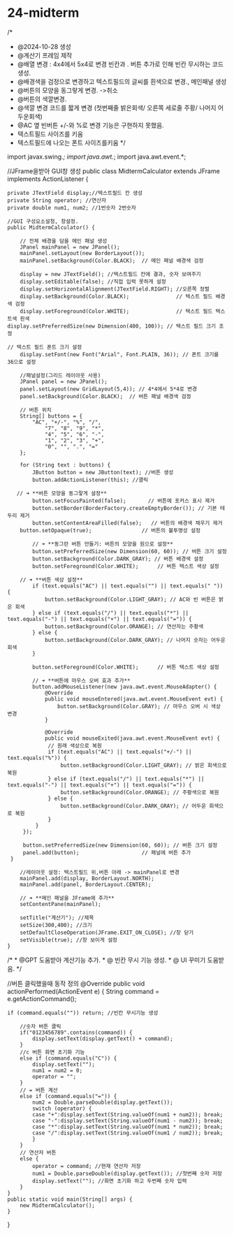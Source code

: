 # 24-midterm
/*
 * @2024-10-28 생성
 * @계산기 프레임 제작
 * @배열 변경 : 4x4에서 5x4로 변경 빈칸과 . 버튼 추가로 인해 빈칸 무시하는 코드 생성.
 * @배경색을 검정으로 변경하고 텍스트필드의 글씨를 흰색으로 변경., 메인패널 생성
 * @버튼의 모양을 동그랗게 변경. ->취소
 * @버튼의 색깔변경.
 * @색깔 변경 코드를 짧게 변경 (첫번째줄 밝은회색/ 오른쪽 세로줄 주황/ 나머지 어두운회색)
 * @AC 옆 빈버튼 +/-와 %로 변경 기능은 구현하지 못했음.
 * 텍스트필드 사이즈를 키움
 * 텍스트필드에 나오는 폰트 사이즈를키움
 */

import javax.swing.*;
import java.awt.*;
import java.awt.event.*;

//JFrame을받아 GUI창 생성
public class MidtermCalculator extends JFrame implements ActionListener {
	
    private JTextField display;//텍스트필드 칸 생성
    private String operator; //연산자
    private double num1, num2; //1번숫자 2번숫자
    
    //GUI 구성요소설청, 창설정.
    public MidtermCalculator() {

    	// 전체 배경을 담을 메인 패널 생성
        JPanel mainPanel = new JPanel();
        mainPanel.setLayout(new BorderLayout());
        mainPanel.setBackground(Color.BLACK);  // 메인 패널 배경색 검정
	
    	display = new JTextField(); //텍스트필드 칸에 결과, 숫자 보여주기
    	display.setEditable(false); //직접 입력 못하게 설정
    	display.setHorizontalAlignment(JTextField.RIGHT); //오른쪽 정렬 
    	display.setBackground(Color.BLACK);               // 텍스트 필드 배경색 검정
        display.setForeground(Color.WHITE);               // 텍스트 필드 텍스트색 흰색
	display.setPreferredSize(new Dimension(400, 100)); // 텍스트 필드 크기 조정

 	// 텍스트 필드 폰트 크기 설정
     	display.setFont(new Font("Arial", Font.PLAIN, 36)); // 폰트 크기를 36으로 설정
    	
    	//패널설정(그리드 레이아웃 사용)
    	JPanel panel = new JPanel();
    	panel.setLayout(new GridLayout(5,4)); // 4*4에서 5*4로 변경
     	panel.setBackground(Color.BLACK);  // 버튼 패널 배경색 검정
    	
    	// 버튼 위치
    	String[] buttons = {
    		"AC", "+/-", "%", "/",
                "7", "8", "9", "*",
                "4", "5", "6", "-",
                "1", "2", "3", "+",
                "0", "", ".", "="
    	};
    	
    	for (String text : buttons) {
    		JButton button = new JButton(text); //버튼 생성
    		button.addActionListener(this); //클릭

       // ➜ **버튼 모양을 동그랗게 설정**
            button.setFocusPainted(false);       // 버튼에 포커스 표시 제거
            button.setBorder(BorderFactory.createEmptyBorder()); // 기본 테두리 제거
            button.setContentAreaFilled(false);   // 버튼의 배경색 채우기 제거
	    button.setOpaque(true);                // 버튼의 불투명성 설정

            // ➜ **동그란 버튼 만들기: 버튼의 모양을 원으로 설정**
            button.setPreferredSize(new Dimension(60, 60)); // 버튼 크기 설정
            button.setBackground(Color.DARK_GRAY); // 버튼 배경색 설정
            button.setForeground(Color.WHITE);      // 버튼 텍스트 색상 설정

     	// ➜ **버튼 색상 설정**
            if (text.equals("AC") || text.equals("") || text.equals(" ")) {
                button.setBackground(Color.LIGHT_GRAY); // AC와 빈 버튼은 밝은 회색
            } else if (text.equals("/") || text.equals("*") || text.equals("-") || text.equals("+") || text.equals("=")) {
                button.setBackground(Color.ORANGE); // 연산자는 주황색
            } else {
                button.setBackground(Color.DARK_GRAY); // 나머지 숫자는 어두운 회색
            }

            button.setForeground(Color.WHITE);      // 버튼 텍스트 색상 설정
            
            // ➜ **버튼에 마우스 오버 효과 추가**
            button.addMouseListener(new java.awt.event.MouseAdapter() {
                @Override
                public void mouseEntered(java.awt.event.MouseEvent evt) {
                    button.setBackground(Color.GRAY); // 마우스 오버 시 색상 변경
                }

                @Override
                public void mouseExited(java.awt.event.MouseEvent evt) {
                 // 원래 색상으로 복원
                 if (text.equals("AC") || text.equals("+/-") || text.equals("%")) {
                     button.setBackground(Color.LIGHT_GRAY); // 밝은 회색으로 복원
                 } else if (text.equals("/") || text.equals("*") || text.equals("-") || text.equals("+") || text.equals("=")) {
                     button.setBackground(Color.ORANGE); // 주황색으로 복원
                 } else {
                     button.setBackground(Color.DARK_GRAY); // 어두운 회색으로 복원
                 }
             }
         });

         button.setPreferredSize(new Dimension(60, 60)); // 버튼 크기 설정
         panel.add(button);                    // 패널에 버튼 추가
     }
    	
    	//레이아웃 설정: 텍스트필드 위,버튼 아래 -> mainPanel로 변경
    	mainPanel.add(display, BorderLayout.NORTH);
    	mainPanel.add(panel, BorderLayout.CENTER);
    	
    	// ➜ **메인 패널을 JFrame에 추가**
        setContentPane(mainPanel);
    	
    	setTitle("계산기"); //제목
    	setSize(300,400); //크기
    	setDefaultCloseOperation(JFrame.EXIT_ON_CLOSE); //창 닫기
    	setVisible(true); //창 보이게 설정
    }

/*
     * @GPT 도움받아 계산기능 추가.
     * @ 빈칸 무시 기능 생성.
     * @ UI 꾸미기 도움받음.
     */

     
//버튼 클릭했을때 동작 정의
    @Override
    public void actionPerformed(ActionEvent e) {
    	String command = e.getActionCommand();

	if (command.equals("")) return; //빈칸 무시기능 생성
     	
    	//숫자 버튼 클릭
    	if("0123456789".contains(command)) {
    		display.setText(display.getText() + command);
    	}
    	//c 버튼 화면 초기화 기능
    	else if (command.equals("C")) {
    		display.setText("");
    		num1 = num2 = 0;
    		operator = "";
    	}
    	// = 버튼 계산
    	else if (command.equals("=")) {
    		num2 = Double.parseDouble(display.getText());
    		switch (operator) {
    		case "+":display.setText(String.valueOf(num1 + num2)); break;
    		case "-":display.setText(String.valueOf(num1 - num2)); break;
    		case "*":display.setText(String.valueOf(num1 * num2)); break;
    		case "/":display.setText(String.valueOf(num1 / num2)); break;
    		}
    	}
    	// 연산자 버튼 
    	else {
    		operator = command; //현재 연산자 저장
    		num1 = Double.parseDouble(display.getText()); //첫번째 숫자 저장
    		display.setText(""); //화면 초기화 하고 두번째 숫자 입력
    	}
    }
	public static void main(String[] args) {
		new MidtermCalculator();
	}

}
     
